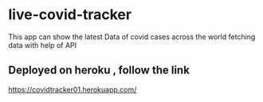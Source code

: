 # live-covid-tracker

This app can show the latest Data of covid cases across the world fetching data with help of API

## Deployed on heroku , follow the link
https://covidtracker01.herokuapp.com/
